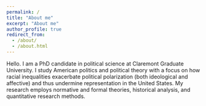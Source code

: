 ```yaml
---
permalink: /
title: "About me"
excerpt: "About me"
author_profile: true
redirect_from: 
  - /about/
  - /about.html
---
```


Hello. I am a PhD candidate in political science at Claremont Graduate University. I study American politics and political theory with a focus on how racial inequalities exacerbate political polarization (both ideological and affective) and thus undermine representation in the United States. My research employs normative and formal theories, historical analysis, and quantitative research methods. 
